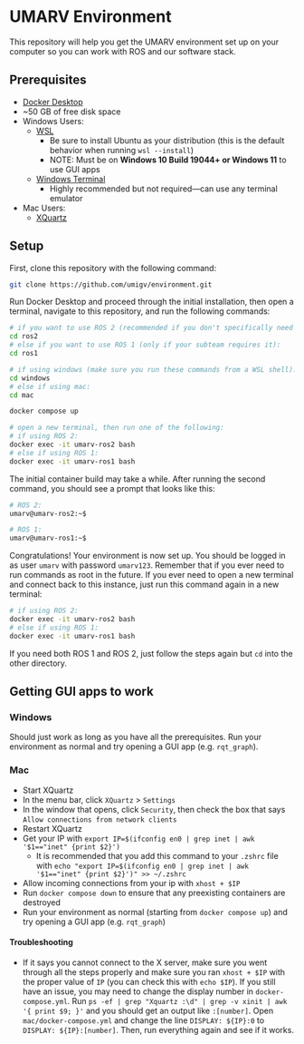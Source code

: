 # UMARV Environment

This repository will help you get the UMARV environment set up on your computer so you can work with ROS and our software stack.

## Prerequisites
- [Docker Desktop](https://www.docker.com/products/docker-desktop/)
- ~50 GB of free disk space
- Windows Users:
    - [WSL](https://learn.microsoft.com/en-us/windows/wsl/install)
        - Be sure to install Ubuntu as your distribution (this is the default behavior when running `wsl --install`)
        - NOTE: Must be on **Windows 10 Build 19044+ or Windows 11** to use GUI apps
    - [Windows Terminal](https://learn.microsoft.com/en-us/windows/terminal/install)
        - Highly recommended but not required—can use any terminal emulator
- Mac Users:
    - [XQuartz](https://www.xquartz.org/)

## Setup
First, clone this repository with the following command:
```sh
git clone https://github.com/umigv/environment.git
```
Run Docker Desktop and proceed through the initial installation, then open a terminal, navigate to this repository, and run the following commands:
```sh
# if you want to use ROS 2 (recommended if you don't specifically need ROS 1):
cd ros2
# else if you want to use ROS 1 (only if your subteam requires it):
cd ros1

# if using windows (make sure you run these commands from a WSL shell):
cd windows
# else if using mac:
cd mac

docker compose up

# open a new terminal, then run one of the following:
# if using ROS 2:
docker exec -it umarv-ros2 bash
# else if using ROS 1:
docker exec -it umarv-ros1 bash
```
The initial container build may take a while. After running the second command, you should see a prompt that looks like this:

```sh
# ROS 2:
umarv@umarv-ros2:~$

# ROS 1:
umarv@umarv-ros1:~$
```
Congratulations! Your environment is now set up. You should be logged in as user `umarv` with password `umarv123`. Remember that if you ever need to run commands as root in the future. If you ever need to open a new terminal and connect back to this instance, just run this command again in a new terminal:

```sh
# if using ROS 2:
docker exec -it umarv-ros2 bash
# else if using ROS 1:
docker exec -it umarv-ros1 bash
```
If you need both ROS 1 and ROS 2, just follow the steps again but `cd` into the other directory.

## Getting GUI apps to work

### Windows
Should just work as long as you have all the prerequisites. Run your environment as normal and try opening a GUI app (e.g. `rqt_graph`).

### Mac
- Start XQuartz
- In the menu bar, click `XQuartz` > `Settings`
- In the window that opens, click `Security`, then check the box that says `Allow connections from network clients`
- Restart XQuartz
- Get your IP with `export IP=$(ifconfig en0 | grep inet | awk '$1=="inet" {print $2}')`
    - It is recommended that you add this command to your `.zshrc` file with `echo "export IP=$(ifconfig en0 | grep inet | awk '$1=="inet" {print $2}')" >> ~/.zshrc`
- Allow incoming connections from your ip with `xhost + $IP`
- Run `docker compose down` to ensure that any preexisting containers are destroyed
- Run your environment as normal (starting from `docker compose up`) and try opening a GUI app (e.g. `rqt_graph`)

#### Troubleshooting
- If it says you cannot connect to the X server, make sure you went through all the steps properly and make sure you ran `xhost + $IP` with the proper value of `IP` (you can check this with `echo $IP`). If you still have an issue, you may need to change the display number in `docker-compose.yml`. Run `ps -ef | grep "Xquartz :\d" | grep -v xinit | awk '{ print $9; }'` and you should get an output like `:[number]`. Open `mac/docker-compose.yml` and change the line `DISPLAY: ${IP}:0` to `DISPLAY: ${IP}:[number]`. Then, run everything again and see if it works.
